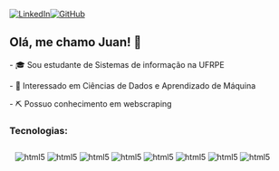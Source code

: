 [![LinkedIn](https://img.shields.io/badge/linkedin-%230077B5.svg?style=for-the-badge&logo=linkedin&logoColor=white)](https://www.linkedin.com/in/juan-oliveira-bb529b272/)[![GitHub](https://img.shields.io/badge/github-%23121011.svg?style=for-the-badge&logo=github&logoColor=white)](https://github.com/ruantos)

## Olá, me chamo Juan! 👋
<div>
    <p>- 🎓 Sou estudante de Sistemas de informação na UFRPE </p>
    <p>- 🤖 Interessado em Ciências de Dados e Aprendizado de Máquina </p>
    <p>- ⛏️ Possuo conhecimento em webscraping </p>   
</div>

### Tecnologias:
<div style="display: flex;">
    <div style="flex 50%; padding: 10px">
        <img align="center" alt="html5" src="https://img.shields.io/badge/Python-3776AB?style=for-the-badge&logo=python&logoColor=white"/>
        <img align="center" alt="html5" src="https://img.shields.io/badge/jupyter-%23FA0F00.svg?style=for-the-badge&logo=jupyter&logoColor=white"/>
        <img align="center" alt="html5" src="https://img.shields.io/badge/mysql-4479A1.svg?style=for-the-badge&logo=mysql&logoColor=white"/>
        <img align="center" alt="html5" src="https://img.shields.io/badge/NeoVim-%2357A143.svg?&style=for-the-badge&logo=neovim&logoColor=white"/>
        <img align="center" alt="html5" src="https://img.shields.io/badge/pandas-%23150458.svg?style=for-the-badge&logo=pandas&logoColor=white"/>
        <img align="center" alt="html5" src="https://img.shields.io/badge/numpy-%23013243.svg?style=for-the-badge&logo=numpy&logoColor=white"/>
        <img align="center" alt="html5" src="https://img.shields.io/badge/Matplotlib-%23ffffff.svg?style=for-the-badge&logo=Matplotlib&logoColor=black"/>
        <img align="center" alt="html5" src="https://img.shields.io/badge/scikit--learn-%23F7931E.svg?style=for-the-badge&logo=scikit-learn&logoColor=white"/>
    </div>
</div>
